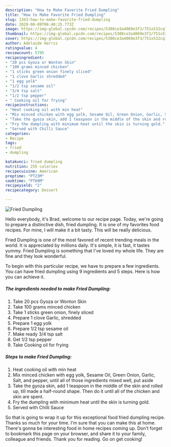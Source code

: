 ```yaml
---
description: "How to Make Favorite Fried Dumpling"
title: "How to Make Favorite Fried Dumpling"
slug: 1343-how-to-make-favorite-fried-dumpling
date: 2020-08-09T06:48:15.773Z
image: https://img-global.cpcdn.com/recipes/5308ce3a4069e3f3/751x532cq70/fried-dumpling-recipe-main-photo.jpg
thumbnail: https://img-global.cpcdn.com/recipes/5308ce3a4069e3f3/751x532cq70/fried-dumpling-recipe-main-photo.jpg
cover: https://img-global.cpcdn.com/recipes/5308ce3a4069e3f3/751x532cq70/fried-dumpling-recipe-main-photo.jpg
author: Adelaide Harris
ratingvalue: 4
reviewcount: 5795
recipeingredient:
- "20 pcs Gyoza or Wonton Skin"
- "100 grams minced chicken"
- "1 sticks green onion finely sliced"
- "1 clove Garlic shredded"
- "1 egg yolk"
- "1/2 tsp sesame oil"
- "3/4 tsp salt"
- "1/2 tsp pepper"
- " Cooking oil for frying"
recipeinstructions:
- "Heat cooking oil with min heat"
- "Mix minced chicken with egg yolk, Sesame Oil, Green Onion, Garlic, Salt, and pepper, until all of those ingredients mixed well, put aside"
- "Take the gyoza skin, add 1 teaspoon in the middle of the skin and rolled up, till made a half-round shape. Then do it until all of the chicken and skin are spent."
- "Fry the dumpling with minimum heat until the skin is turning gold."
- "Served with Chilli Sauce"
categories:
- Recipe
tags:
- fried
- dumpling

katakunci: fried dumpling 
nutrition: 255 calories
recipecuisine: American
preptime: "PT23M"
cooktime: "PT60M"
recipeyield: "2"
recipecategory: Dessert

---
```



![Fried Dumpling](https://img-global.cpcdn.com/recipes/5308ce3a4069e3f3/751x532cq70/fried-dumpling-recipe-main-photo.jpg)

Hello everybody, it's Brad, welcome to our recipe page. Today, we're going to prepare a distinctive dish, fried dumpling. It is one of my favorites food recipes. For mine, I will make it a bit tasty. This will be really delicious.



Fried Dumpling is one of the most favored of recent trending meals in the world. It is appreciated by millions daily. It's simple, it is fast, it tastes yummy. Fried Dumpling is something that I've loved my whole life. They are fine and they look wonderful.


To begin with this particular recipe, we have to prepare a few ingredients. You can have fried dumpling using 9 ingredients and 5 steps. Here is how you can achieve it.

<!--inarticleads1-->

##### The ingredients needed to make Fried Dumpling:

1. Take 20 pcs Gyoza or Wonton Skin
1. Take 100 grams minced chicken
1. Take 1 sticks green onion, finely sliced
1. Prepare 1 clove Garlic, shredded
1. Prepare 1 egg yolk
1. Prepare 1/2 tsp sesame oil
1. Make ready 3/4 tsp salt
1. Get 1/2 tsp pepper
1. Take  Cooking oil for frying




<!--inarticleads2-->

##### Steps to make Fried Dumpling:

1. Heat cooking oil with min heat
1. Mix minced chicken with egg yolk, Sesame Oil, Green Onion, Garlic, Salt, and pepper, until all of those ingredients mixed well, put aside
1. Take the gyoza skin, add 1 teaspoon in the middle of the skin and rolled up, till made a half-round shape. Then do it until all of the chicken and skin are spent.
1. Fry the dumpling with minimum heat until the skin is turning gold.
1. Served with Chilli Sauce




So that is going to wrap it up for this exceptional food fried dumpling recipe. Thanks so much for your time. I'm sure that you can make this at home. There's gonna be interesting food in home recipes coming up. Don't forget to bookmark this page on your browser, and share it to your family, colleague and friends. Thank you for reading. Go on get cooking!
